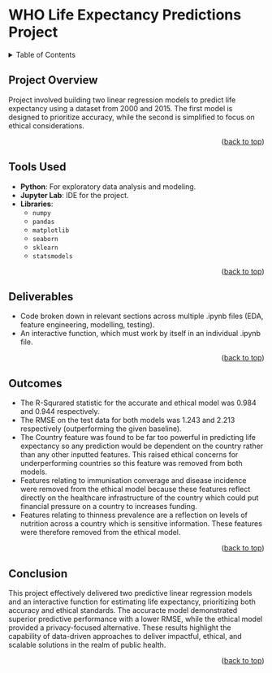 <a id="readme-top"></a>

# WHO Life Expectancy Predictions Project

<!-- TABLE OF CONTENTS -->
<details>
  <summary>Table of Contents</summary>
  <ol>
    <li>
      <a href="#project-overview">Project Overview</a>
    </li>
    <li>
      <a href="#tools-used">Tools Used</a>
    </li>
    <li>
      <a href="#deliverables">Deliverables</a>
    </li>
    <li>
      <a href="#outcomes">Outcomes</a>
    </li>
    <li>
      <a href="#conclusion">Conclusion</a>
  </ol>
</details>



<!-- PROJECT OVERVIEW -->
## Project Overview

Project involved building two linear regression models to predict life expectancy using a dataset from 2000 and 2015. The first model is designed to prioritize accuracy, while the second is simplified to focus on ethical considerations. 

<p align="right">(<a href="#readme-top">back to top</a>)</p>


<!-- Tools Used -->
## Tools Used

* **Python**: For exploratory data analysis and modeling.
* **Jupyter Lab**: IDE for the project.
* **Libraries**:
  * `numpy`
  * `pandas`
  * `matplotlib`
  * `seaborn`
  * `sklearn`
  * `statsmodels`

<p align="right">(<a href="#readme-top">back to top</a>)</p>



<!-- Deliverables -->
## Deliverables

* Code broken down in relevant sections across multiple .ipynb files (EDA, feature engineering, modelling, testing).
* An interactive function, which must work by itself in an individual .ipynb file.

<p align="right">(<a href="#readme-top">back to top</a>)</p>



<!-- Outcomes -->
## Outcomes

* The R-Squrared statistic for the accurate and ethical model was 0.984 and 0.944 respectively.
* The RMSE on the test data for both models was 1.243 and 2.213 respectively (outperforming the given baseline).
* The Country feature was found to be far too powerful in predicting life expectancy so any prediction would be dependent on the country rather than any other inputted features. This raised ethical concerns for underperforming countries so this feature was removed from both models.
* Features relating to immunisation converage and disease incidence were removed from the ethical model because these features reflect directly on the healthcare infrastructure of the country which could put financial pressure on a country to increases funding.
* Features relating to thinness prevalence are a reflection on levels of nutrition across a country which is sensitive information. These features were therefore removed from the ethical model.


<p align="right">(<a href="#readme-top">back to top</a>)</p>



<!-- Conclusion -->
## Conclusion

This project effectively delivered two predictive linear regression models and an interactive function for estimating life expectancy, prioritizing both accuracy and ethical standards. The accuracte model demonstrated superior predictive performance with a lower RMSE, while the ethical model provided a privacy-focused alternative. These results highlight the capability of data-driven approaches to deliver impactful, ethical, and scalable solutions in the realm of public health.


<p align="right">(<a href="#readme-top">back to top</a>)</p>
